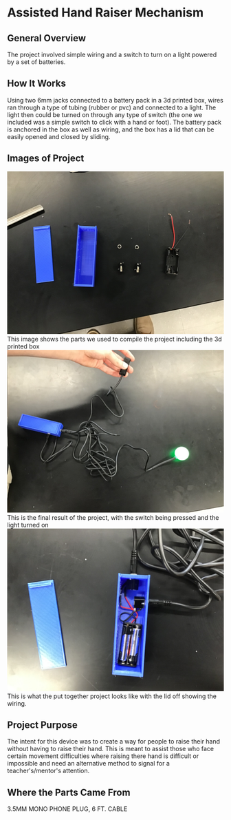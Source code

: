 # Assisted Hand Raiser Mechanism
## General Overview
The project involved simple wiring and a switch to turn on a light powered by a set of batteries.
## How It Works
Using two 6mm jacks connected to a battery pack in a 3d printed box, wires ran through a type of tubing (rubber or pvc) and connected to a light. The light then could be turned on through any type of switch (the one we included was a simple switch to click with a hand or foot).
The battery pack is anchored in the box as well as wiring, and the box has a lid that can be easily opened and closed by sliding.
## Images of Project
![Image of Parts used for project](Parts.jpg)
This image shows the parts we used to compile the project including the 3d printed box
![Image of project turned on](On_Project.jpg)
This is the final result of the project, with the switch being pressed and the light turned on
![Image of open project](Open_Project.jpg)
This is what the put together project looks like with the lid off showing the wiring.
## Project Purpose
The intent for this device was to create a way for people to raise their hand without having to raise their hand. This is meant to assist those who face certain movement difficulties where raising there hand is difficult or impossible and need an alternative method to signal for a teacher's/mentor's attention.
## Where the Parts Came From
[AAA Battery Holder]:
(https://www.amazon.com/gp/product/B07F3YKGPD/ref=ppx_yo_dt_b_search_asin_title?ie=UTF8&psc=1)

[3.5 mm Jack]:
(https://www.allelectronics.com/item/mmj/3.5mm-mono-open-audio-phone-jack/1.html)

3.5MM MONO PHONE PLUG, 6 FT. CABLE
